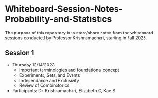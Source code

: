 # Whiteboard-Session-Notes-Probability-and-Statistics
The purpose of this repository is to store/share notes from the whiteboard sessions conducted by  Professor Krishnamachari, starting in Fall 2023.

## Session 1
- Thursday 12/14/2023
  - Important terminologies and foundational concept
  - Experiments, Sets, and Events
  - Independance and Exclusivity
  - Review of Combinatorics
- Participants: Dr. Krishnamachari, Elizabeth O, Kae S
